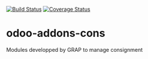 [![Build Status](https://travis-ci.org/grap/odoo-addons-cons.svg?branch=7.0)](https://travis-ci.org/grap/odoo-addons-cons)
[![Coverage Status](https://coveralls.io/repos/github/grap/odoo-addons-cons/badge.svg?branch=7.0)](https://coveralls.io/github/grap/odoo-addons-cons?branch=7.0)

odoo-addons-cons
================

Modules developped by GRAP to manage consignment
